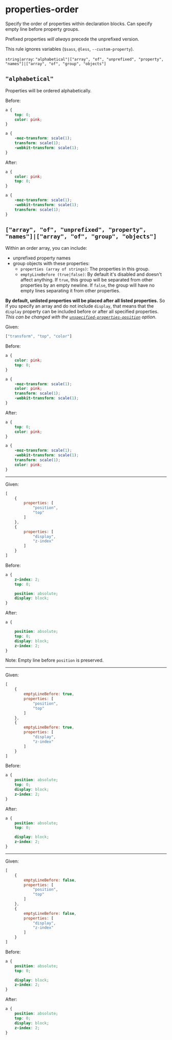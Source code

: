 # properties-order

Specify the order of properties within declaration blocks. Can specify empty line before property groups.

Prefixed properties *will always* precede the unprefixed version.

This rule ignores variables (`$sass`, `@less`, `--custom-property`).

`string|array`: `"alphabetical"|["array", "of", "unprefixed", "property", "names"]|["array", "of", "group", "objects"]`

## `"alphabetical"`

Properties will be ordered alphabetically.

Before:

```css
a {
	top: 0;
	color: pink;
}

a {
	-moz-transform: scale(1);
	transform: scale(1);
	-webkit-transform: scale(1);
}
```

After:

```css
a {
	color: pink;
	top: 0;
}

a {
	-moz-transform: scale(1);
	-webkit-transform: scale(1);
	transform: scale(1);
}
```

## `["array", "of", "unprefixed", "property", "names"]|["array", "of", "group", "objects"]`

Within an order array, you can include:

- unprefixed property names
- group objects with these properties:
    - `properties (array of strings)`: The properties in this group.
    - `emptyLineBefore (true|false)`: By default it's disabled and doesn't affect anything. If `true`, this group will be separated from other properties by an empty newline. If `false`, the group will have no empty lines separating it from other properties.

**By default, unlisted properties will be placed after all listed properties.** So if you specify an array and do not include `display`, that means that the `display` property can be included before or after all specified properties. *This can be changed with the [`unspecified-properties-position`](./unspecified-properties-position.md) option*.

Given:

```js
["transform", "top", "color"]
```

Before:

```css
a {
	color: pink;
	top: 0;
}

a {
	-moz-transform: scale(1);
	color: pink;
	transform: scale(1);
	-webkit-transform: scale(1);
}
```

After:

```css
a {
	top: 0;
	color: pink;
}

a {
	-moz-transform: scale(1);
	-webkit-transform: scale(1);
	transform: scale(1);
	color: pink;
}
```

---

Given:

```js
[
	{
		properties: [
			"position",
			"top"
		]
	},
	{
		properties: [
			"display",
			"z-index"
		]
	}
]
```

Before:

```css
a {
	z-index: 2;
	top: 0;

	position: absolute;
	display: block;
}
```

After:

```css
a {

	position: absolute;
	top: 0;
	display: block;
	z-index: 2;
}
```

Note: Empty line before `position` is preserved.

---

Given:

```js
[
	{
		emptyLineBefore: true,
		properties: [
			"position",
			"top"
		]
	},
	{
		emptyLineBefore: true,
		properties: [
			"display",
			"z-index"
		]
	}
]
```

Before:

```css
a {
	position: absolute;
	top: 0;
	display: block;
	z-index: 2;
}
```

After:

```css
a {
	position: absolute;
	top: 0;

	display: block;
	z-index: 2;
}
```

---

Given:

```js
[
	{
		emptyLineBefore: false,
		properties: [
			"position",
			"top"
		]
	},
	{
		emptyLineBefore: false,
		properties: [
			"display",
			"z-index"
		]
	}
]
```

Before:

```css
a {
	position: absolute;
	top: 0;

	display: block;
	z-index: 2;
}
```

After:

```css
a {
	position: absolute;
	top: 0;
	display: block;
	z-index: 2;
}
```
